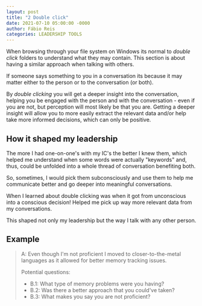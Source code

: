```yaml
---
layout: post
title: "2 Double click"
date: 2021-07-10 05:00:00 -0000
author: Fábio Reis
categories: LEADERSHIP TOOLS
---
```


<!-- # Tools to have in your belt

This will be a series of posts covering tools that I would like to have known since my first day as a leader.

# 2. Double clicking -->

When browsing through your file system on Windows its normal to *double click* folders to understand what they may contain.
This section is about having a similar approach when talking with others.

If someone says something to you in a conversation its because it may matter either to the person or to the conversation (or both).

By *double clicking* you will get a deeper insight into the conversation, helping you be engaged with the person and with the conversation - even if you are not, but perception will most likely be that you are.
Getting a deeper insight will allow you to more easily extract the relevant data and/or help take more informed decisions, which can only be positive.

## How it shaped my leadership

The more I had one-on-one's with my IC's the better I knew them, which helped me understand when some words were actually "keywords" and, thus, could be unfolded into a whole thread of conversation benefiting both.

So, sometimes, I would pick them subconsciously and use them to help me communicate better and go deeper into meaningful conversations.

When I learned about double clicking was when it got from unconscious into a conscious decision! Helped me pick up way more relevant data from my conversations.

This shaped not only my leadership but the way I talk with any other person.

## Example

> A: Even though I'm not proficient I moved to closer-to-the-metal languages as it allowed for better memory tracking issues.
>
> Potential questions:
>
> - B.1: What type of memory problems were you having?
> - B.2: Was there a better approach that you could've taken?
> - B.3: What makes you say you are not proficient?